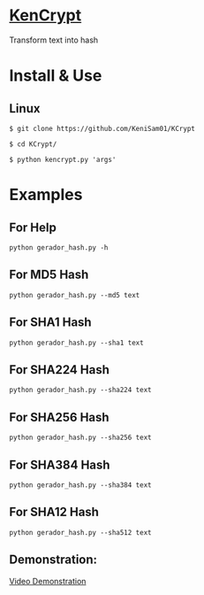 # [KenCrypt](https://github.com/KeniSam01/KenCrypt)
Transform text into hash 

# Install & Use
## Linux

```$ git clone https://github.com/KeniSam01/KCrypt```

```$ cd KCrypt/```

```$ python kencrypt.py 'args'```

# Examples

## For Help

```python gerador_hash.py -h ```


## For MD5 Hash

```python gerador_hash.py --md5 text```


## For SHA1 Hash

```python gerador_hash.py --sha1 text```


## For SHA224 Hash

```python gerador_hash.py --sha224 text```


## For SHA256 Hash

```python gerador_hash.py --sha256 text```

## For SHA384 Hash

```python gerador_hash.py --sha384 text```

## For SHA12 Hash

```python gerador_hash.py --sha512 text```

## Demonstration:

[Video Demonstration](https://www.youtube.com/watch?v=QoUpEGBcSBM)

